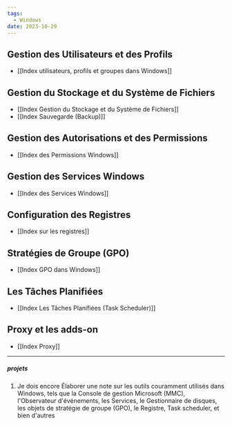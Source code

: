 ```yaml
---
tags:
  - Windows
date: 2023-10-29
---
```

## Gestion des Utilisateurs et des Profils
  - [[Index utilisateurs, profils et groupes dans Windows]]
  
## Gestion du Stockage et du Système de Fichiers
  - [[Index Gestion du Stockage et du Système de Fichiers]]
  - [[Index Sauvegarde (Backup)]]

## Gestion des Autorisations et des Permissions
  - [[Index des Permissions Windows]]

## Gestion des Services Windows
  - [[Index des Services Windows]]

## Configuration des Registres
  - [[Index sur les registres]]

## Stratégies de Groupe (GPO)
  - [[Index GPO dans Windows]]

## Les Tâches Planifiées
- [[Index Les Tâches Planifiées (Task Scheduler)]]

## Proxy et les adds-on
- [[Index Proxy]]




---
##### projets

1. Je dois encore Élaborer une note sur les outils couramment utilisés dans Windows, tels que la Console de gestion Microsoft (MMC), l'Observateur d'événements, les Services, le Gestionnaire de disques, les objets de stratégie de groupe (GPO), le Registre, Task scheduler, et bien d'autres